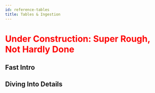 ```yaml
---
id: reference-tables
title: Tables & Ingestion
---
```


<h1><font color="red">Under Construction: Super Rough, Not Hardly Done</font></h1>

## Fast Intro

## Diving Into Details
